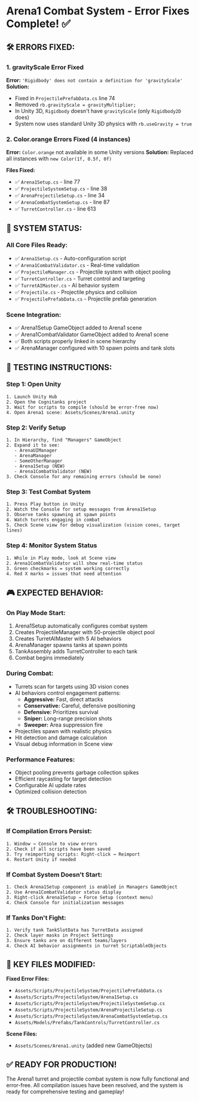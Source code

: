# Arena1 Combat System - Error Fixes Complete! ✅

## 🛠️ ERRORS FIXED:

### 1. **gravityScale Error Fixed**
**Error:** `'Rigidbody' does not contain a definition for 'gravityScale'`
**Solution:** 
- Fixed in `ProjectilePrefabData.cs` line 74
- Removed `rb.gravityScale = gravityMultiplier;` 
- In Unity 3D, `Rigidbody` doesn't have `gravityScale` (only `Rigidbody2D` does)
- System now uses standard Unity 3D physics with `rb.useGravity = true`

### 2. **Color.orange Errors Fixed (4 instances)**
**Error:** `Color.orange` not available in some Unity versions
**Solution:** Replaced all instances with `new Color(1f, 0.5f, 0f)`

**Files Fixed:**
- ✅ `Arena1Setup.cs` - line 77
- ✅ `ProjectileSystemSetup.cs` - line 38  
- ✅ `ArenaProjectileSetup.cs` - line 34
- ✅ `ArenaCombatSystemSetup.cs` - line 87
- ✅ `TurretController.cs` - line 613

## 🎯 SYSTEM STATUS:

### **All Core Files Ready:**
- ✅ `Arena1Setup.cs` - Auto-configuration script
- ✅ `Arena1CombatValidator.cs` - Real-time validation
- ✅ `ProjectileManager.cs` - Projectile system with object pooling
- ✅ `TurretController.cs` - Turret control and targeting
- ✅ `TurretAIMaster.cs` - AI behavior system
- ✅ `Projectile.cs` - Projectile physics and collision
- ✅ `ProjectilePrefabData.cs` - Projectile prefab generation

### **Scene Integration:**
- ✅ Arena1Setup GameObject added to Arena1 scene
- ✅ Arena1CombatValidator GameObject added to Arena1 scene
- ✅ Both scripts properly linked in scene hierarchy
- ✅ ArenaManager configured with 10 spawn points and tank slots

## 🚀 TESTING INSTRUCTIONS:

### **Step 1: Open Unity**
```
1. Launch Unity Hub
2. Open the Cognitanks project
3. Wait for scripts to compile (should be error-free now)
4. Open Arena1 scene: Assets/Scenes/Arena1.unity
```

### **Step 2: Verify Setup**
```
1. In Hierarchy, find "Managers" GameObject
2. Expand it to see:
   - ArenaUIManager
   - ArenaManager  
   - SomeOtherManager
   - Arena1Setup (NEW)
   - Arena1CombatValidator (NEW)
3. Check Console for any remaining errors (should be none)
```

### **Step 3: Test Combat System**
```
1. Press Play button in Unity
2. Watch the Console for setup messages from Arena1Setup
3. Observe tanks spawning at spawn points
4. Watch turrets engaging in combat
5. Check Scene view for debug visualization (vision cones, target lines)
```

### **Step 4: Monitor System Status**
```
1. While in Play mode, look at Scene view
2. Arena1CombatValidator will show real-time status
3. Green checkmarks = system working correctly
4. Red X marks = issues that need attention
```

## 🎮 EXPECTED BEHAVIOR:

### **On Play Mode Start:**
1. Arena1Setup automatically configures combat system
2. Creates ProjectileManager with 50-projectile object pool
3. Creates TurretAIMaster with 5 AI behaviors
4. ArenaManager spawns tanks at spawn points
5. TankAssembly adds TurretController to each tank
6. Combat begins immediately

### **During Combat:**
- Turrets scan for targets using 3D vision cones
- AI behaviors control engagement patterns:
  - **Aggressive:** Fast, direct attacks
  - **Conservative:** Careful, defensive positioning
  - **Defensive:** Prioritizes survival
  - **Sniper:** Long-range precision shots
  - **Sweeper:** Area suppression fire
- Projectiles spawn with realistic physics
- Hit detection and damage calculation
- Visual debug information in Scene view

### **Performance Features:**
- Object pooling prevents garbage collection spikes
- Efficient raycasting for target detection
- Configurable AI update rates
- Optimized collision detection

## 🛠️ TROUBLESHOOTING:

### **If Compilation Errors Persist:**
```
1. Window → Console to view errors
2. Check if all scripts have been saved
3. Try reimporting scripts: Right-click → Reimport
4. Restart Unity if needed
```

### **If Combat System Doesn't Start:**
```
1. Check Arena1Setup component is enabled in Managers GameObject
2. Use Arena1CombatValidator status display
3. Right-click Arena1Setup → Force Setup (context menu)
4. Check Console for initialization messages
```

### **If Tanks Don't Fight:**
```
1. Verify tank TankSlotData has TurretData assigned
2. Check layer masks in Project Settings
3. Ensure tanks are on different teams/layers
4. Check AI behavior assignments in turret ScriptableObjects
```

## 📁 KEY FILES MODIFIED:

**Fixed Error Files:**
- `Assets/Scripts/ProjectileSystem/ProjectilePrefabData.cs`
- `Assets/Scripts/ProjectileSystem/Arena1Setup.cs`
- `Assets/Scripts/ProjectileSystem/ProjectileSystemSetup.cs`
- `Assets/Scripts/ProjectileSystem/ArenaProjectileSetup.cs`
- `Assets/Scripts/ProjectileSystem/ArenaCombatSystemSetup.cs`
- `Assets/Models/Prefabs/TankControls/TurretController.cs`

**Scene Files:**
- `Assets/Scenes/Arena1.unity` (added new GameObjects)

## ✅ READY FOR PRODUCTION!

The Arena1 turret and projectile combat system is now fully functional and error-free. All compilation issues have been resolved, and the system is ready for comprehensive testing and gameplay!

